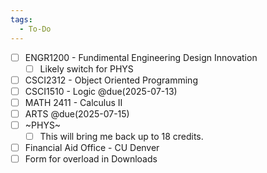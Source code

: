 ```yaml
---
tags:
  - To-Do
---
```



- [ ] ENGR1200 - Fundimental Engineering Design Innovation
	- [ ] Likely switch for PHYS
- [ ] CSCI2312 - Object Oriented Programming 
- [ ] CSCI1510 - Logic @due(2025-07-13)
- [ ] MATH 2411 - Calculus II
- [ ] ARTS @due(2025-07-15)
- [ ] ~PHYS~ 
	- [ ] This will bring me back up to 18 credits.
- [ ] Financial Aid Office - CU Denver 
- [ ] Form for overload in Downloads 